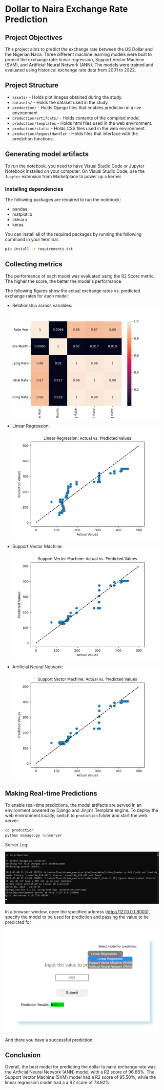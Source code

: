 # Dollar to Naira Exchange Rate Prediction

## Project Objectives
This project aims to predict the exchange rate between the US Dollar and the Nigerian Naira. Three different machine learning models were built to predict the exchange rate: linear regression, Support Vector Machine (SVM), and Artificial Neural Network (ANN). The models were trained and evaluated using historical exchange rate data from 2001 to 2022.

## Project Structure
- `assets/` - Holds plot images obtained during the study.
- `datasets/` - Holds the dataset used in the study.
- `production/` - Holds Django files that enables prediction in a live environment
- `production/artifcats/` - Holds contents of the compiled model.
- `production/templates` - Holds html files used in the web environment.
- `production/static` - Holds CSS files used in the web environment.
- `production/RequestHandler` - Holds files that interface with the prediction functions.

## Generating model artifacts
To run the notebook, you need to have Visual Studio Code or Jupyter Notebook installed on your computer. On Visual Studio Code, use the `Jupyter` extension from Marketplace to power up a kernel.

### Installing dependencies
The following packages are required to run the notebook:

- pandas
- matplotlib
- sklearn
- keras

You can install all of the required packages by running the following command in your terminal:

```sh
pip install -r requirements.txt
```

## Collecting metrics
The performance of each model was evaluated using the R2 Score metric. The higher the score, the better the model's performance.

The following figures show the actual exchange rates vs. predicted exchange rates for each model:

- Relationship across variables:
![Heatmap](assets/heatmap.png)

- Linear Regression:
![Linear Regression](assets/lr.png)

- Support Vector Machine:
![Support Vector Machine](assets/svm.png)

- Artificial Neural Network:
![ANN](assets/svm.png)

## Making Real-time Predictions
To enable real-time predictions, the model artifacts are served in an environment powered by Django and Jinja's Template engine. To deploy the web environment locally, switch to `production` folder and start the web server:

```sh
cd production
python manage.py runserver
```
Server Log:

![Server log](assets/server-log.png)

In a browser window, open the specified address (http://127.0.0.1:8000), specify the model to be used for prediction and passing the value to be predicted for

![Web Screenshot](assets/web-screenshot.png)

And there you have a successful prediction!

## Conclusion
Overall, the best model for predicting the dollar to naira exchange rate was the Artficial Neural Network (ANN) model, with a R2 score of 96.66%. The Support Vector Machine (SVM) model had a R2 score of 95.50%, while the linear regression model had a a R2 score of 78.92%